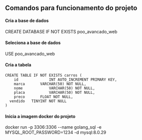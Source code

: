 ## Comandos para funcionamento do projeto

#### Cria a base de dados 
CREATE DATABASE IF NOT EXISTS poo_avancado_web

#### Seleciona a base de dados
USE poo_avancado_web

#### Cria a tabela

```
CREATE TABLE IF NOT EXISTS carros (
	id 				INT AUTO_INCREMENT PRIMARY KEY,
	marca 		VARCHAR(50) NOT NULL,
	nome			VARCHAR(50) NOT NULL,
	placa			VARCHAR(50) NOT NULL,
	preco 		FLOAT NOT NULL,
  vendido   TINYINT NOT NULL
)
```

#### Inicia a imagem docker do projeto
docker run -p 3306:3306 --name golang_sql -e MYSQL_ROOT_PASSWORD=1234 -d mysql:8.0.29

